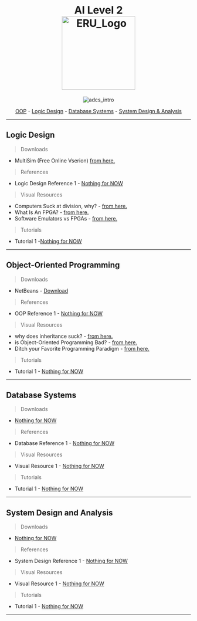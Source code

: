 <!--
If u can read this you will be as my enimes .
-->
<h1 align="center">
  AI Level 2 
  
  <br>
  <img src="https://scontent.fcai19-6.fna.fbcdn.net/v/t39.30808-6/408106767_752809753556429_1220078566625136899_n.jpg?_nc_cat=106&ccb=1-7&_nc_sid=6ee11a&_nc_ohc=qCV7gXzPh-oQ7kNvgFrBznV&_nc_ht=scontent.fcai19-6.fna&_nc_gid=AJwYZZnCFJD9ixXvbb977RJ&oh=00_AYC3GQaJ_FEEsmQANgF0N9b8murKYHK7J5rH4hWy47Z7vQ&oe=6701F3D4" alt="ERU_Logo" width="200">
</h1>

<p align="center">
  <img src="https://github.com/ah2devio/ERU/blob/main/_RES/fd_vs_mk4.gif" alt="adcs_intro"  align="center">
  <p align="center">
  <a href="#object-oriented-programming">OOP</a> - 
  <a href="#logic-design">Logic Design</a> - 
  <a href="#database-systems">Database Systems</a> - 
  <a href="#system-design-and-analysis">System Design & Analysis</a>
</p>
</p>

---

## Logic Design
> Downloads
- MultiSim (Free Online Vserion)  [from here.](https://www.multisim.com/)

> References
- Logic Design Reference 1 - [Nothing for NOW]()

> Visual Resources
- Computers Suck at division, why? - [from here.](https://www.youtube.com/watch?v=ssDBqQ5f5_0)
- What Is An FPGA? - [from here.](https://www.youtube.com/watch?v=gUsHwi4M4xE)
- Software Emulators vs FPGAs - [from here.](https://www.youtube.com/watch?v=sMMiBEhnizE)
> Tutorials
- Tutorial 1 -[Nothing for NOW]()

---

## Object-Oriented Programming
> Downloads
- NetBeans - [Download](https://netbeans.apache.org/front/main/download/nb23/)

> References
- OOP Reference 1 - [Nothing for NOW]()

> Visual Resources
- why does inheritance suck? - [from here.](https://youtu.be/aq365yzrTVE?si=2FWLMlmmgqBg5zGv)
- is Object-Oriented Programming Bad? - [from here.](https://youtu.be/QM1iUe6IofM?si=DlDLOzxLfMkeWGa3)
- Ditch your Favorite Programming Paradigm - [from here.](https://m.youtube.com/watch?v=UOkOA6W-vwc)
> Tutorials
- Tutorial 1 - [Nothing for NOW]()

---

## Database Systems
> Downloads
- [Nothing for NOW]()

> References
- Database Reference 1 - [Nothing for NOW]()

> Visual Resources
- Visual Resource 1 - [Nothing for NOW]()

> Tutorials
- Tutorial 1 - [Nothing for NOW]()


---

## System Design and Analysis
> Downloads
- [Nothing for NOW]()

> References
- System Design Reference 1 - [Nothing for NOW]()

> Visual Resources
- Visual Resource 1 - [Nothing for NOW]()

> Tutorials
- Tutorial 1 - [Nothing for NOW]()

---
